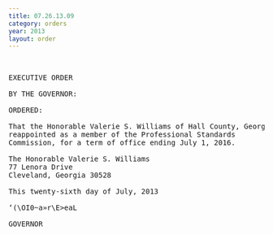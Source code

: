 ```yaml
---
title: 07.26.13.09
category: orders
year: 2013
layout: order
---
```


<pre> 

EXECUTIVE ORDER

BY THE GOVERNOR:

ORDERED:

That the Honorable Valerie S. Williams of Hall County, Georgia, is
reappointed as a member of the Professional Standards
Commission, for a term of office ending July 1, 2016.

The Honorable Valerie S. Williams
77 Lenora Drive
Cleveland, Georgia 30528

This twenty-sixth day of July, 2013

‘(\OI0~a»r\E>eaL

GOVERNOR

</pre>
